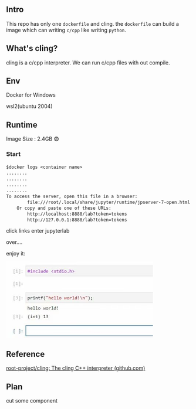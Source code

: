 ## Intro

This repo has only one `dockerfile` and cling. the `dockerfile` can build a image which can writing `c/cpp` like writing `python`.



## What's cling?

cling is a c/cpp interpreter. We can run c/cpp files with out compile.



## Env

Docker for Windows

wsl2(ubuntu 2004)



## Runtime

Image Size : 2.4GB 😨



### Start 

```
$docker logs <container name>
........
........
........
........
To access the server, open this file in a browser:
        file:///root/.local/share/jupyter/runtime/jpserver-7-open.html
    Or copy and paste one of these URLs:
        http://localhost:8888/lab?token=tokens
        http://127.0.0.1:8888/lab?token=tokens
```

click links enter jupyterlab 

over....

enjoy it:

![effect](./effect.jpg)

## Reference

[root-project/cling: The cling C++ interpreter (github.com)](https://github.com/root-project/cling)



## Plan

cut some component